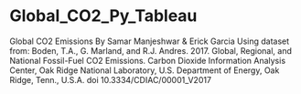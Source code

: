 # Global_CO2_Py_Tableau
Global CO2 Emissions By Samar Manjeshwar &amp; Erick Garcia Using dataset from: Boden, T.A., G. Marland, and R.J. Andres. 2017. Global, Regional, and National Fossil-Fuel CO2 Emissions. Carbon Dioxide Information Analysis Center, Oak Ridge National Laboratory, U.S. Department of Energy, Oak Ridge, Tenn., U.S.A. doi 10.3334/CDIAC/00001_V2017
